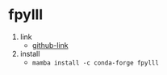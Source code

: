 # fpylll

1. link
   * [github-link](https://github.com/fplll/fpylll)
2. install
   * `mamba install -c conda-forge fpylll`
